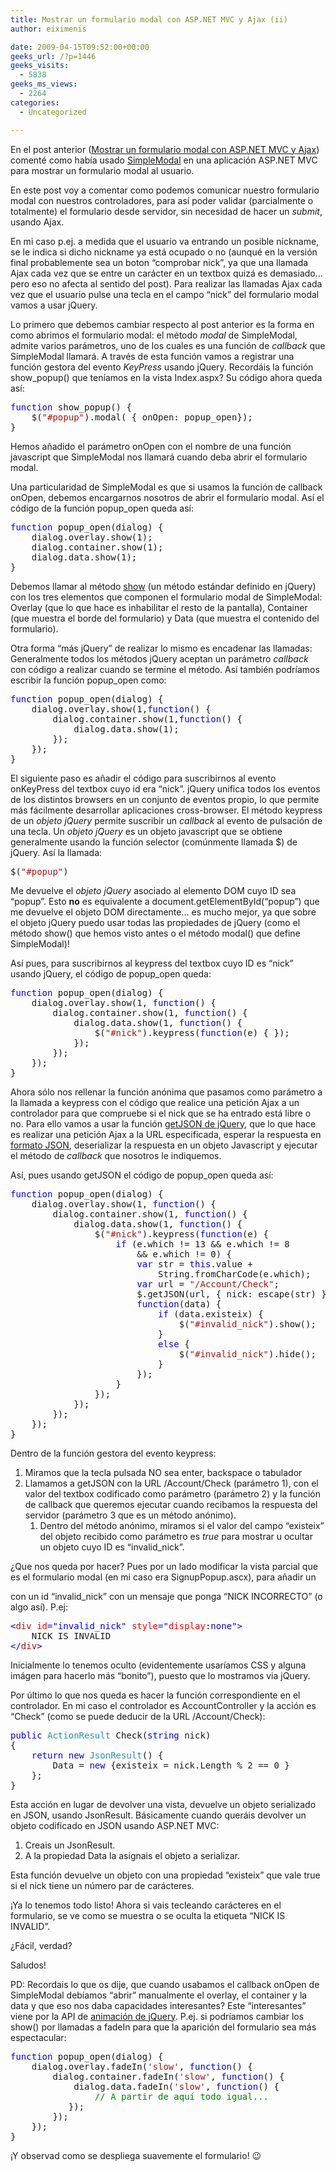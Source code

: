 ```yaml
---
title: Mostrar un formulario modal con ASP.NET MVC y Ajax (ii)
author: eiximenis

date: 2009-04-15T09:52:00+00:00
geeks_url: /?p=1446
geeks_visits:
  - 5838
geeks_ms_views:
  - 2264
categories:
  - Uncategorized

---
```

En el post anterior ([Mostrar un formulario modal con ASP.NET MVC y Ajax][1]) comenté como había usado [SimpleModal][2] en una aplicación ASP.NET MVC para mostrar un formulario modal al usuario.

En este post voy a comentar como podemos comunicar nuestro formulario modal con nuestros controladores, para así poder validar (parcialmente o totalmente) el formulario desde servidor, sin necesidad de hacer un _submit_, usando Ajax.

En mi caso p.ej. a medida que el usuario va entrando un posible nickname, se le indica si dicho nickname ya está ocupado o no (aunqué en la versión final probablemente sea un boton &ldquo;comprobar nick&rdquo;, ya que una llamada Ajax cada vez que se entre un carácter en un textbox quizá es demasiado... pero eso no afecta al sentido del post). Para realizar las llamadas Ajax cada vez que el usuario pulse una tecla en el campo &ldquo;nick&rdquo; del formulario modal vamos a usar jQuery.

Lo primero que debemos cambiar respecto al post anterior es la forma en como abrimos el formulario modal: el método _modal_ de SimpleModal, admite varios parámetros, uno de los cuales es una función de _callback_ que SimpleModal llamará. A través de esta función vamos a registrar una función gestora del evento _KeyPress_ usando jQuery. Recordáis la función show_popup() que teníamos en la vista Index.aspx? Su código ahora queda así:

<pre class="code"><span style="color: blue">function </span>show_popup() {
    $(<span style="color: #a31515">"#popup"</span>).modal( { onOpen: popup_open});
}</pre>

[][3]

Hemos añadido el parámetro onOpen con el nombre de una función javascript que SimpleModal nos llamará cuando deba abrir el formulario modal.

Una particularidad de SimpleModal es que si usamos la función de callback onOpen, debemos encargarnos nosotros de abrir el formulario modal. Así el código de la función popup_open queda así:

<pre class="code"><span style="color: blue">function </span>popup_open(dialog) {
    dialog.overlay.show(1);
    dialog.container.show(1);
    dialog.data.show(1);
}</pre>

[][3][][3]

Debemos llamar al método [show][4] (un método estándar definido en jQuery) con los tres elementos que componen el formulario modal de SimpleModal: Overlay (que lo que hace es inhabilitar el resto de la pantalla), Container (que muestra el borde del formulario) y Data (que muestra el contenido del formulario).

Otra forma &ldquo;más jQuery&rdquo; de realizar lo mismo es encadenar las llamadas: Generalmente todos los métodos jQuery aceptan un parámetro _callback_ con código a realizar cuando se termine el método. Así también podríamos escribir la función popup_open como:

<pre class="code"><span style="color: blue">function </span>popup_open(dialog) {
    dialog.overlay.show(1,<span style="color: blue">function</span>() {
        dialog.container.show(1,<span style="color: blue">function</span>() {
            dialog.data.show(1);
        });
    });
}</pre>

[][3]

El siguiente paso es añadir el código para suscribirnos al evento onKeyPress del textbox cuyo id era &ldquo;nick&rdquo;. jQuery unifica todos los eventos de los distintos browsers en un conjunto de eventos propio, lo que permite más fácilmente desarrollar aplicaciones cross-browser. El método keypress de un _objeto jQuery_ permite suscribir un _callback_ al evento de pulsación de una tecla. Un _objeto jQuery_ es un objeto javascript que se obtiene generalmente usando la función selector (comúnmente llamada $) de jQuery. Así la llamada:

<pre class="code">$(<span style="color: #a31515">"#popup"</span>)</pre>

[][3]

Me devuelve el _objeto jQuery_ asociado al elemento DOM cuyo ID sea &ldquo;popup&rdquo;. Esto **no** es equivalente a document.getElementById(&ldquo;popup&rdquo;) que me devuelve el objeto DOM directamente... es mucho mejor, ya que sobre el objeto jQuery puedo usar todas las propiedades de jQuery (como el método show() que hemos visto antes o el método modal() que define SimpleModal)!

Así pues, para suscribirnos al keypress del textbox cuyo ID es &ldquo;nick&rdquo; usando jQuery, el código de popup_open queda:

<pre class="code"><span style="color: blue">function </span>popup_open(dialog) {
    dialog.overlay.show(1, <span style="color: blue">function</span>() {
        dialog.container.show(1, <span style="color: blue">function</span>() {
            dialog.data.show(1, <span style="color: blue">function</span>() {
                $(<span style="color: #a31515">"#nick"</span>).keypress(<span style="color: blue">function</span>(e) { });
            });
        });
    });
}</pre>

[][3]

Ahora sólo nos rellenar la función anónima que pasamos como parámetro a la llamada a keypress con el código que realice una petición Ajax a un controlador para que compruebe si el nick que se ha entrado está libre o no. Para ello vamos a usar la función [getJSON de jQuery][5], que lo que hace es realizar una petición Ajax a la URL especificada, esperar la respuesta en [formato JSON][6], deserializar la respuesta en un objeto Javascript y ejecutar el método de _callback_ que nosotros le indiquemos.

Así, pues usando getJSON el código de popup_open queda así:

<pre class="code"><span style="color: blue">function </span>popup_open(dialog) {
    dialog.overlay.show(1, <span style="color: blue">function</span>() {
        dialog.container.show(1, <span style="color: blue">function</span>() {
            dialog.data.show(1, <span style="color: blue">function</span>() {
                $(<span style="color: #a31515">"#nick"</span>).keypress(<span style="color: blue">function</span>(e) {
                    <span style="color: blue">if </span>(e.which != 13 && e.which != 8 <br />                        && e.which != 0) {
                        <span style="color: blue">var </span>str = <span style="color: blue">this</span>.value + <br />                            String.fromCharCode(e.which);
                        <span style="color: blue">var </span>url = <span style="color: #a31515">"/Account/Check"</span>;
                        $.getJSON(url, { nick: escape(str) }, <br />                        <span style="color: blue">function</span>(data) {
                            <span style="color: blue">if </span>(data.existeix) {
                                $(<span style="color: #a31515">"#invalid_nick"</span>).show();
                            }
                            <span style="color: blue">else </span>{
                                $(<span style="color: #a31515">"#invalid_nick"</span>).hide();
                            }
                        });
                    }
                });
            });
        });
    });
}</pre>

Dentro de la función gestora del evento keypress:

  1. Miramos que la tecla pulsada NO sea enter, backspace o tabulador
  2. Llamamos a getJSON con la URL /Account/Check (parámetro 1), con el valor del textbox codificado como parámetro (parámetro 2) y la función de callback que queremos ejecutar cuando recibamos la respuesta del servidor (parámetro 3 que es un método anónimo). 
      1. Dentro del método anónimo, miramos si el valor del campo &ldquo;existeix&rdquo; del objeto recibido como parámetro es _true_ para mostrar u ocultar un objeto cuyo ID es &ldquo;invalid_nick&rdquo;.

¿Que nos queda por hacer? Pues por un lado modificar la vista parcial que es el formulario modal (en mi caso era SignupPopup.ascx), para añadir un <DIV> con un id &ldquo;invalid_nick&rdquo; con un mensaje que ponga &ldquo;NICK INCORRECTO&rdquo; (o algo así). P.ej:

<pre class="code"><span style="color: blue">&lt;</span><span style="color: #a31515">div </span><span style="color: red">id</span><span style="color: blue">="invalid_nick" </span><span style="color: red">style</span><span style="color: blue">="</span><span style="color: red">display</span>:<span style="color: blue">none"&gt;
    </span>NICK IS INVALID
<span style="color: blue">&lt;/</span><span style="color: #a31515">div</span><span style="color: blue">&gt;</span></pre>

[][3]

Inicialmente lo tenemos oculto (evidentemente usaríamos CSS y alguna imágen para hacerlo más &ldquo;bonito&rdquo;), puesto que lo mostramos via jQuery.

Por último lo que nos queda es hacer la función correspondiente en el controlador. En mi caso el controlador es AccountController y la acción es &ldquo;Check&rdquo; (como se puede deducir de la URL /Account/Check):

<pre class="code"><span style="color: blue">public </span><span style="color: #2b91af">ActionResult </span>Check(<span style="color: blue">string </span>nick)
{
    <span style="color: blue">return new </span><span style="color: #2b91af">JsonResult</span>() {
        Data = <span style="color: blue">new </span>{existeix = nick.Length % 2 == 0 }
    };
}</pre>

[][3]

Esta acción en lugar de devolver una vista, devuelve un objeto serializado en JSON, usando JsonResult. Básicamente cuando queráis devolver un objeto codificado en JSON usando ASP.NET MVC:

  1. Creais un JsonResult.
  2. A la propiedad Data la asignais el objeto a serializar.

Esta función devuelve un objeto con una propiedad &ldquo;existeix&rdquo; que vale true si el nick tiene un número par de carácteres.

&iexcl;Ya lo tenemos todo listo! Ahora si vais tecleando carácteres en el formulario, se ve como se muestra o se oculta la etiqueta &ldquo;NICK IS INVALID&rdquo;.

¿Fácil, verdad?

Saludos!

PD: Recordais lo que os dije, que cuando usabamos el callback onOpen de SimpleModal debíamos &ldquo;abrir&rdquo; manualmente el overlay, el container y la data y que eso nos daba capacidades interesantes? Este &ldquo;interesantes&rdquo; viene por la API de [animación de jQuery][7]. P.ej. si podríamos cambiar los show() por llamadas a fadeIn para que la aparición del formulario sea más espectacular:

<pre class="code"><span style="color: blue">function </span>popup_open(dialog) {
    dialog.overlay.fadeIn(<span style="color: #a31515">'slow'</span>, <span style="color: blue">function</span>() {
        dialog.container.fadeIn(<span style="color: #a31515">'slow'</span>, <span style="color: blue">function</span>() {
            dialog.data.fadeIn(<span style="color: #a31515">'slow'</span>, <span style="color: blue">function</span>() {
                <span style="color: green">// A partir de aquí todo igual...
           </span>});
        });
    });
}            </pre>

[][3][][3]

&iexcl;Y observad como se despliega suavemente el formulario! 😉

 [1]: /blogs/etomas/archive/2009/04/14/mostrar-un-formulario-modal-con-asp-net-mvc-y-ajax.aspx
 [2]: http://www.ericmmartin.com/projects/simplemodal/
 [3]: http://11011.net/software/vspaste
 [4]: http://docs.jquery.com/Effects/show
 [5]: http://docs.jquery.com/Ajax/jQuery.getJSON
 [6]: http://www.json.org/
 [7]: http://docs.jquery.com/Effects